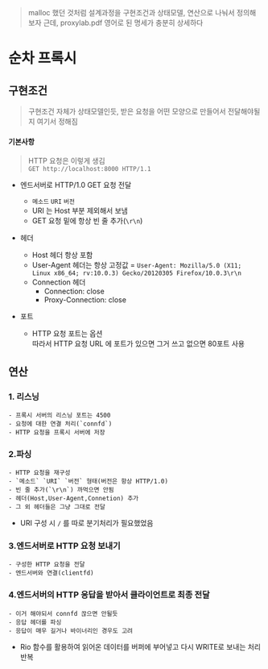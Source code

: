 > malloc 했던 것처럼 설계과정을 구현조건과 상태모델, 연산으로 나눠서 정의해보자
> 근데, proxylab.pdf 영어로 된 명세가 충분히 상세하다

# 순차 프록시

## 구현조건
> 구현조건 자체가 상태모델인듯, 받은 요청을 어떤 모양으로 만들어서 전달해야될지 여기서 정해짐

#### 기본사항
> HTTP 요청은 이렇게 생김<br>
> `GET http://localhost:8000 HTTP/1.1`

- 엔드서버로 HTTP/1.0 GET 요청 전달
    - `메소드` `URI` `버전` 
    - URI 는 Host 부분 제외해서 보냄
    - GET 요청 밑에 항상 빈 줄 추가(`\r\n`)
- 헤더
    - Host 헤더 항상 포함
    - User-Agent 헤더는 항상 고정값 = `User-Agent: Mozilla/5.0 (X11; Linux x86_64; rv:10.0.3) Gecko/20120305 Firefox/10.0.3\r\n`
    - Connection 헤더
        - Connection: close
        - Proxy-Connection: close

- 포트
    - HTTP 요청 포트는 옵션<br>
    따라서 HTTP 요청 URL 에 포트가 있으면 그거 쓰고 없으면 80포트 사용

## 연산

### 1. 리스닝
    - 프록시 서버의 리스닝 포트는 4500
    - 요청에 대한 연결 처리(`connfd`)
    - HTTP 요청을 프록시 서버에 저장

### 2.파싱
    - HTTP 요청을 재구성
    - `메소드` `URI` `버전` 형태(버전은 항상 HTTP/1.0)
    - 빈 줄 추가(`\r\n`) 까먹으면 안됨
    - 헤더(Host,User-Agent,Connetion) 추가
    - 그 외 헤더들은 그냥 그대로 전달

- URI 구성 시 `/` 를 따로 분기처리가 필요했었음

### 3.엔드서버로 HTTP 요청 보내기
    - 구성한 HTTP 요청을 전달
    - 엔드서버와 연결(clientfd)

### 4.엔드서버의 HTTP 응답을 받아서 클라이언트로 최종 전달
    - 이거 해야되서 connfd 끊으면 안될듯
    - 응답 헤더를 파싱
    - 응답이 매우 길거나 바이너리인 경우도 고려

- Rio 함수를 활용하여 읽어온 데이터를 버퍼에 부어넣고 다시 WRITE로 보내는 처리 반복
